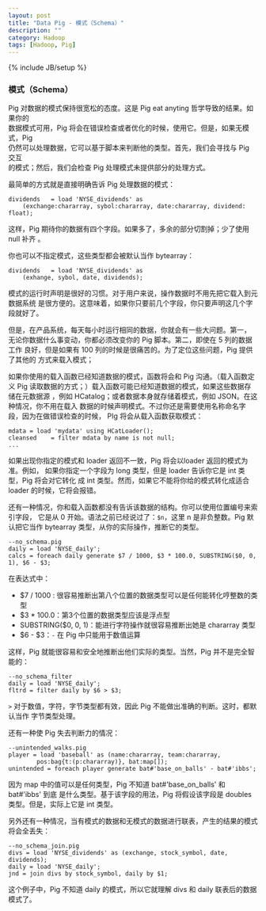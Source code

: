 ```yaml
---
layout: post
title: "Data Pig - 模式（Schema）"
description: ""
category: Hadoop
tags: [Hadoop, Pig]
---
```

{% include JB/setup %}

### 模式（Schema）

Pig 对数据的模式保持很宽松的态度。这是 Pig eat anyting 哲学导致的结果。如果你的\
数据模式可用，Pig 将会在错误检查或者优化的时候，使用它。但是，如果无模式，Pig \
仍然可以处理数据，它可以基于脚本来判断他的类型。首先，我们会寻找与 Pig 交互\
的模式；然后，我们会检查 Pig 处理模式未提供部分的处理方式。

最简单的方式就是直接明确告诉 Pig 处理数据的模式：

    dividends   = load 'NYSE_dividends' as
        (exchange:chararray, sybol:chararray, date:chararray, dividend: float);

这样，Pig 期待你的数据有四个字段。如果多了，多余的部分切割掉；少了使用 null 补齐
。

你也可以不指定模式，这些类型都会被默认当作 bytearray：

    dividends   = load 'NYSE_dividends' as
        (exhange, sybol, date, dividends);

模式的运行时声明是很好的习惯。对于用户来说，操作数据时不用先把它载入到元数据系统
是很方便的。这意味着，如果你只要前几个字段，你只要声明这几个字段就好了。

但是，在产品系统，每天每小时运行相同的数据，你就会有一些大问题。第一，
无论你数据什么事变动，你都必须改变你的 Pig 脚本。第二，即使在 5 列的数据工作
良好，但是如果有 100 列的时候是很痛苦的。为了定位这些问题，Pig 提供了其他的
方式来载入模式；

如果你使用的载入函数已经知道数据的模式，函数将会和 Pig 沟通。（载入函数定义
Pig 读取数据的方式；）载入函数可能已经知道数据的模式，如果这些数据存储在元数据源
，例如 HCatalog；或者数据本身就存储着模式，例如 JSON。在这种情况，你不用在载入
数据的时候声明模式。不过你还是需要使用名称命名字段，因为在做错误检查的时候，
PIg 将会从载入函数获取模式：

    mdata = load 'mydata' using HCatLoader();
    cleansed    = filter mdata by name is not null;
    ...

如果出现你指定的模式和 loader 返回不一致，Pig 将会以loader 返回的模式为准。例如，
如果你指定一个字段为 long 类型，但是 loader 告诉你它是 int 类型，Pig 将会对它转化
成 int 类型。然而，如果它不能将你给的模式转化成适合 loader 的时候，它将会报错。

还有一种情况，你和载入函数都没有告诉该数据的结构。你可以使用位置编号来索引字段，
它是从 0 开始。语法之前已经说过了：`$n`，这里 n 是非负整数。Pig 默认把它当作
bytearray 类型，从你的实际操作，推断它的类型。

    --no_schema.pig
    daily = load 'NYSE_daily';
    calcs = foreach daily generate $7 / 1000, $3 * 100.0, SUBSTRING($0, 0, 1), $6 - $3;

在表达式中：

+ $7 / 1000 : 很容易推断出第八个位置的数据类型可以是任何能转化哼整数的类型
+ $3 * 100.0：第3个位置的数据类型应该是浮点型
+ SUBSTRING($0, 0, 1)：能进行字符操作就很容易推断出她是 chararray 类型
+ $6 - $3：`-` 在 Pig 中只能用于数值运算

这样，Pig 就能很容易和安全地推断出他们实际的类型。当然，Pig 并不是完全智能的：

    --no_schema_filter
    daily = load 'NYSE_daily';
    fltrd = filter daily by $6 > $3;

`>` 对于数值，字符，字节类型都有效，因此 Pig 不能做出准确的判断。这时，都默认当作
字节类型处理。

还有一种使 Pig 失去判断力的情况：

    --unintended_walks.pig
    player = load 'baseball' as (name:chararray, team:chararray,
            pos:bag{t:(p:chararray)}, bat:map[]);
    unintended = foreach player generate bat#'base_on_balls' - bat#'ibbs';

因为 map 中的值可以是任何类型，Pig 不知道 bat#'base_on_balls' 和 bat#'ibbs' 到底
是什么类型。基于该字段的用法，Pig 将假设该字段是 doubles 类型。但是，实际上它是
 int 类型。

 另外还有一种情况，当有模式的数据和无模式的数据进行联表，产生的结果的模式将会全丢失：

    --no_schema_join.pig
    divs = load 'NYSE_dividends' as (exchange, stock_symbol, date, dividends); 
    daily = load 'NYSE_daily';
    jnd = join divs by stock_symbol, daily by $1;

这个例子中，Pig 不知道 daily 的模式，所以它就理解 divs 和 daily 联表后的数据模式了。


